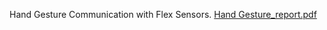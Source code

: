 Hand Gesture Communication with Flex Sensors.
[Hand Gesture_report.pdf](https://github.com/user-attachments/files/20847767/Hand.Gesture_report.pdf)
